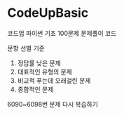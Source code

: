 # CodeUpBasic
코드업 파이썬 기초 100문제 문제풀이 코드

문항 선별 기준
1. 정답률 낮은 문제
2. 대표적인 유형의 문제
3. 비교적 푸는데 오래걸린 문제
4. 종합적인 문제

6090~6098번 문제 다시 복습하기
